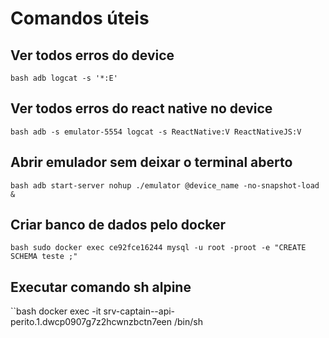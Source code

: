 # Comandos úteis


## Ver todos erros do device
``bash
adb logcat -s '*:E'
``

## Ver todos erros do react native no device
``bash
adb -s emulator-5554 logcat -s ReactNative:V ReactNativeJS:V
``

## Abrir emulador sem deixar o terminal aberto
``bash
adb start-server
nohup ./emulator @device_name -no-snapshot-load &
``

## Criar banco de dados pelo docker
``bash
sudo docker exec ce92fce16244 mysql -u root -proot -e "CREATE SCHEMA teste ;"
``
## Executar comando sh alpine
``bash
docker exec -it srv-captain--api-perito.1.dwcp0907g7z2hcwnzbctn7een /bin/sh
